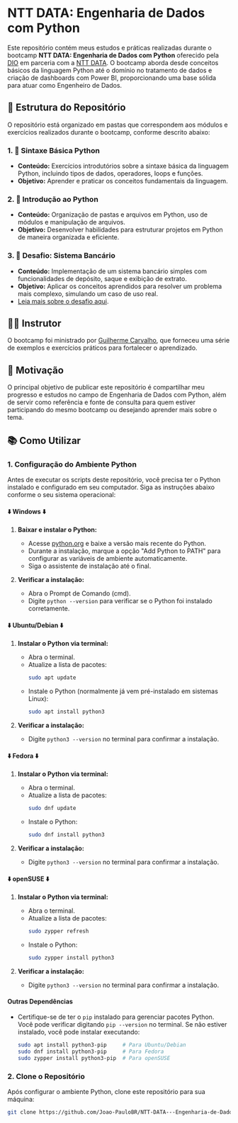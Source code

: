 # NTT DATA: Engenharia de Dados com Python

Este repositório contém meus estudos e práticas realizadas durante o bootcamp **NTT DATA: Engenharia de Dados com Python** oferecido pela [DIO](https://www.dio.me/) em parceria com a [NTT DATA](https://www.nttdata.com/). O bootcamp aborda desde conceitos básicos da linguagem Python até o domínio no tratamento de dados e criação de dashboards com Power BI, proporcionando uma base sólida para atuar como Engenheiro de Dados.

## 📁 Estrutura do Repositório

O repositório está organizado em pastas que correspondem aos módulos e exercícios realizados durante o bootcamp, conforme descrito abaixo:

### 1. 📂 Sintaxe Básica Python
- **Conteúdo:** Exercícios introdutórios sobre a sintaxe básica da linguagem Python, incluindo tipos de dados, operadores, loops e funções.
- **Objetivo:** Aprender e praticar os conceitos fundamentais da linguagem.

### 2. 📂 Introdução ao Python
- **Conteúdo:** Organização de pastas e arquivos em Python, uso de módulos e manipulação de arquivos.
- **Objetivo:** Desenvolver habilidades para estruturar projetos em Python de maneira organizada e eficiente.

### 3. 📂 Desafio: Sistema Bancário
- **Conteúdo:** Implementação de um sistema bancário simples com funcionalidades de depósito, saque e exibição de extrato.
- **Objetivo:** Aplicar os conceitos aprendidos para resolver um problema mais complexo, simulando um caso de uso real.
- [Leia mais sobre o desafio aqui](https://github.com/Joao-PauloBR/NTT-DATA---Engenharia-de-Dados-com-Python/tree/main/Desafio).

## 🧑‍🏫 Instrutor

O bootcamp foi ministrado por [Guilherme Carvalho](https://github.com/guicarvalho), que forneceu uma série de exemplos e exercícios práticos para fortalecer o aprendizado.

## 🚀 Motivação

O principal objetivo de publicar este repositório é compartilhar meu progresso e estudos no campo de Engenharia de Dados com Python, além de servir como referência e fonte de consulta para quem estiver participando do mesmo bootcamp ou desejando aprender mais sobre o tema.

## 📚 Como Utilizar

### 1. Configuração do Ambiente Python

Antes de executar os scripts deste repositório, você precisa ter o Python instalado e configurado em seu computador. Siga as instruções abaixo conforme o seu sistema operacional:

#### ⬇️ Windows ⬇️
1. **Baixar e instalar o Python:**
   - Acesse [python.org](https://www.python.org/downloads/) e baixe a versão mais recente do Python.
   - Durante a instalação, marque a opção "Add Python to PATH" para configurar as variáveis de ambiente automaticamente.
   - Siga o assistente de instalação até o final.

2. **Verificar a instalação:**
   - Abra o Prompt de Comando (cmd).
   - Digite `python --version` para verificar se o Python foi instalado corretamente.

#### ⬇️ Ubuntu/Debian ⬇️
1. **Instalar o Python via terminal:**
   - Abra o terminal.
   - Atualize a lista de pacotes:
     ```bash
     sudo apt update
     ```
   - Instale o Python (normalmente já vem pré-instalado em sistemas Linux):
     ```bash
     sudo apt install python3
     ```

2. **Verificar a instalação:**
   - Digite `python3 --version` no terminal para confirmar a instalação.

#### ⬇️ Fedora ⬇️
1. **Instalar o Python via terminal:**
   - Abra o terminal.
   - Atualize a lista de pacotes:
     ```bash
     sudo dnf update
     ```
   - Instale o Python:
     ```bash
     sudo dnf install python3
     ```

2. **Verificar a instalação:**
   - Digite `python3 --version` no terminal para confirmar a instalação.

#### ⬇️ openSUSE ⬇️
1. **Instalar o Python via terminal:**
   - Abra o terminal.
   - Atualize a lista de pacotes:
     ```bash
     sudo zypper refresh
     ```
   - Instale o Python:
     ```bash
     sudo zypper install python3
     ```

2. **Verificar a instalação:**
   - Digite `python3 --version` no terminal para confirmar a instalação.

#### Outras Dependências
- Certifique-se de ter o `pip` instalado para gerenciar pacotes Python. Você pode verificar digitando `pip --version` no terminal. Se não estiver instalado, você pode instalar executando:
  ```bash
  sudo apt install python3-pip     # Para Ubuntu/Debian
  sudo dnf install python3-pip     # Para Fedora
  sudo zypper install python3-pip  # Para openSUSE

### 2. Clone o Repositório

Após configurar o ambiente Python, clone este repositório para sua máquina:

   ```bash
   git clone https://github.com/Joao-PauloBR/NTT-DATA---Engenharia-de-Dados-com-Python.git
   ```
